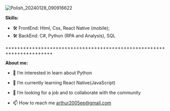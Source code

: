 ![Polish_20240128_090916622](https://github.com/Arthur-byte-code/Arthur-byte-code/assets/152222113/a08180db-5b55-4390-9e3d-604230eb5be0)






**Skills:**
- 🛠️ FrontEnd: Html, Css, React Native (mobile);
- 🛠️ BackEnd: C#, Python (RPA and Analysis), SQL

  
++++++++++++++++++++++++++++++++++++++++++++++++++++++++++++++++++++++

**About me:**
- 👀 I’m interested in learn about Python 

  
- 🌱 I’m currently learning React Native(JavaScript)

  
- 💞️ I’m looking for a job and to collaborate with the community


  
- 📫 How to reach me arthur2005ee@gmail.com



<!---
Arthur-byte-code/Arthur-byte-code is a ✨ special ✨ repository because its `README.md` (this file) appears on your GitHub profile.
You can click the Preview link to take a look at your changes.
--->
